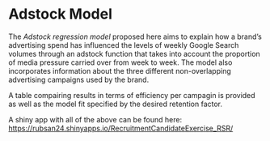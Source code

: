 
# Adstock Model 

The *Adstock regression model* proposed here aims to explain how a brand’s advertising spend has influenced the levels of weekly Google Search volumes through an adstock function that takes into account the proportion of media pressure carried over from week to week. The model also incorporates information about the three different non-overlapping advertising campaigns used by the brand. 

A table compairing results in terms of efficiency per campagin is provided as well as the model fit specified by the desired retention factor.  

A shiny app with all of the above can be found here: https://rubsan24.shinyapps.io/RecruitmentCandidateExercise_RSR/
